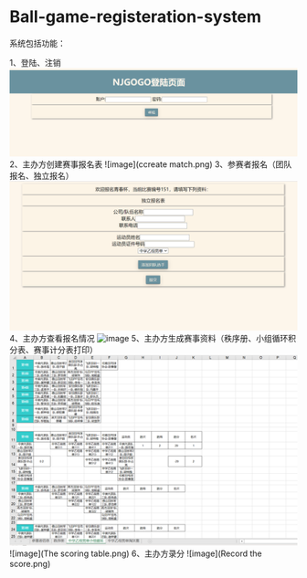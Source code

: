 # Ball-game-registeration-system

系统包括功能：

1、登陆、注销
![image](login.png)
2、主办方创建赛事报名表
![image](ccreate match.png)
3、参赛者报名（团队报名、独立报名）
![image](Applicationform.png)
4、主办方查看报名情况
![image]()
5、主办方生成赛事资料（秩序册、小组循环积分表、赛事计分表打印）
![image](exportation.png)
![image](The scoring table.png)
6、主办方录分
![image](Record the score.png)
